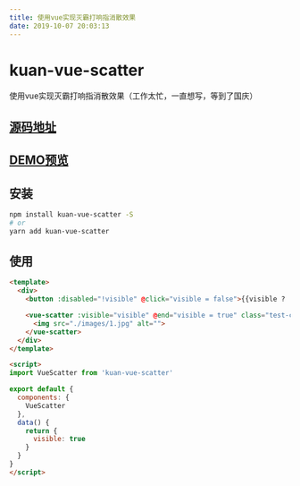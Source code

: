 ```yaml
---
title: 使用vue实现灭霸打响指消散效果
date: 2019-10-07 20:03:13
---
```

# kuan-vue-scatter
使用vue实现灭霸打响指消散效果（工作太忙，一直想写，等到了国庆）

## [源码地址](https://github.com/kuan1/kuan-vue-scatter/)
## [DEMO预览](https://www.kuan1.top/kuan-vue-scatter/)

## 安装
```bash
npm install kuan-vue-scatter -S 
# or
yarn add kuan-vue-scatter
```

## 使用
```html
<template>
  <div>
    <button :disabled="!visible" @click="visible = false">{{visible ? '消散' : '显示'}}</button>

    <vue-scatter :visible="visible" @end="visible = true" class="test-container">
      <img src="./images/1.jpg" alt="">
    </vue-scatter>
  </div>
</template>

<script>
import VueScatter from 'kuan-vue-scatter'

export default {
  components: {
    VueScatter
  },
  data() {
    return {
      visible: true
    }
  }
}
</script>
```

  